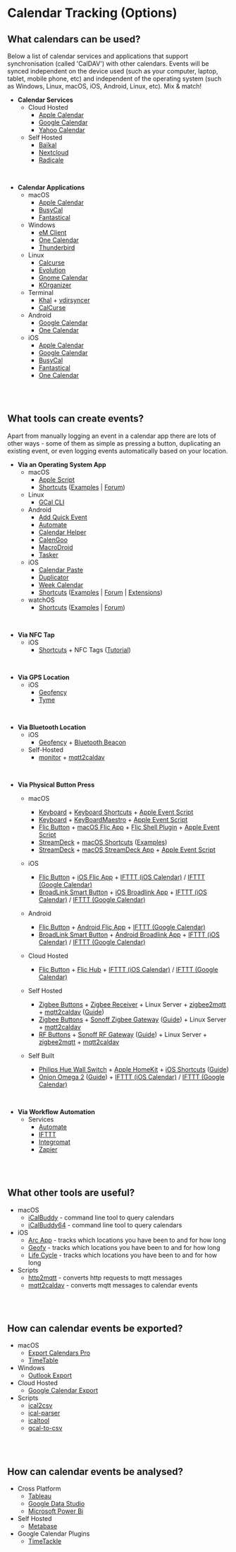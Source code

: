 # Calendar Tracking (Options)

## What calendars can be used?  
Below a list of calendar services and applications that support synchronisation (called 'CalDAV') with other calendars. Events will be synced independent on the device used (such as your computer, laptop, tablet, mobile phone, etc) and independent of the operating system (such as Windows, Linux, macOS, iOS, Android, Linux, etc). Mix & match!

* **Calendar Services**   
  * Cloud Hosted
     * [Apple Calendar](https://www.icloud.com/calendar/) 
     * [Google Calendar](http://calendar.google.com)
     * [Yahoo Calendar](http://calendar.yahoo.com)
   * Self Hosted
     * [Baïkal](http://www.baikal-server.com)
     * [Nextcloud](http://nextcloud.com) 
     * [Radicale](http://radicale.org)
<br />  

* **Calendar Applications**  
  * macOS
     * [Apple Calendar](http://support.apple.com/guide/calendar/welcome/mac)
     * [BusyCal](https://www.busymac.com/busycal/)
     * [Fantastical](https://flexibits.com/)
  * Windows
     * [eM Client](https://www.emclient.com)
     * [One Calendar](https://www.onecalendar.nl)
     * [Thunderbird](https://www.thunderbird.net/en-US/calendar/)
  * Linux
     * [Calcurse](https://calcurse.org)
     * [Evolution](https://wiki.gnome.org/Apps/Evolution) 
     * [Gnome Calendar](https://snapcraft.io/gnome-calendar)
     * [KOrganizer](https://apps.kde.org/en/korganizer)
  * Terminal
     * [Khal](https://lostpackets.de/khal/) + [vdirsyncer](https://github.com/pimutils/vdirsyncer)
     * [CalCurse](https://www.calcurse.org)
  * Android
     * [Google Calendar](https://play.google.com/store/apps/details?id=com.google.android.calendar)
     * [One Calendar](https://play.google.com/store/apps/details?id=biz.codespark.xcalendarapp)
  * iOS
     * [Apple Calendar](https://apps.apple.com/app/id1108185179)
     * [Google Calendar](https://apps.apple.com/app/id909319292)
     * [BusyCal](https://apps.apple.com/us/app/id1035689743)
     * [Fantastical](https://apps.apple.com/app/id718043190)
     * [One Calendar](https://apps.apple.com/app/id1238379385)
<br />  
<br />  



## What tools can create events?  
Apart from manually logging an event in a calendar app there are lots of other ways - some of them as simple as pressing a button, duplicating an existing event, or even logging events automatically based on your location.
  
* **Via an Operating System App**
  * macOS
     * [Apple Script](https://github.com/107208579/calendar-tracking/tree/main/applescript)
     * [Shortcuts](https://support.apple.com/en-gb/guide/shortcuts-mac/apdf22b0444c/mac) ([Examples](https://github.com/107208579/calendar-tracking/blob/main/shortcuts/README.md) | [Forum](https://www.reddit.com/r/shortcuts))
  * Linux
     * [GCal CLI](https://github.com/insanum/gcalcli)
  * Android
     * [Add Quick Event](https://play.google.com/store/apps/details?id=com.a3w4u.addquickeventfree)
     * [Automate](https://play.google.com/store/apps/details?id=com.llamalab.automate)
     * [Calendar Helper](https://play.google.com/store/apps/details?id=net.noople.calendarhelper)
     * [CalenGoo](https://play.google.com/store/apps/details?id=com.calengoo.android)
     * [MacroDroid](https://play.google.com/store/apps/details?id=com.arlosoft.macrodroid)
     * [Tasker](https://play.google.com/store/apps/details?id=net.dinglisch.android.taskerm)
  * iOS
     * [Calendar Paste](https://apps.apple.com/app/id581693524)
     * [Duplicator](https://apps.apple.com/app/id863270136)
     * [Week Calendar](https://apps.apple.com/app/id381059732)
     * [Shortcuts](https://support.apple.com/en-gb/guide/shortcuts/welcome/ios) ([Examples](https://github.com/107208579/calendar-tracking/blob/main/shortcuts/README.md) | [Forum](https://www.reddit.com/r/shortcuts) | [Extensions](https://www.reddit.com/r/shortcuts/wiki/apps/))
  * watchOS
     * [Shortcuts](https://support.apple.com/en-gb/guide/watch/apd99050d435/watchos) ([Examples](https://github.com/107208579/calendar-tracking/blob/main/shortcuts/README.md) | [Forum](https://www.reddit.com/r/shortcuts))
<br />

* **Via NFC Tap**
  * iOS
     * [Shortcuts](https://support.apple.com/en-gb/guide/shortcuts/welcome/ios) + NFC Tags ([Tutorial](https://www.matthewcassinelli.com/nfc-tags-siri-shortcuts/))
<br />

 * **Via GPS Location**
   * iOS
     * [Geofency](https://apps.apple.com/app/id615538630) 
     * [Tyme](https://apps.apple.com/app/id1461456813) 
<br />

 * **Via Bluetooth Location**  
   * iOS  
     * [Geofency](https://apps.apple.com/app/id615538630) + [Bluetooth Beacon](https://www.feasycom.com/product/Bluetooth-Beacon.html)
   * Self-Hosted  
     * [monitor](https://github.com/andrewjfreyer/monitor) + [mqtt2caldav](https://github.com/107208579/mqtt2caldav)   
<br />

* **Via Physical Button Press**  
  * macOS
     * [Keyboard](https://www.apple.com/sg/shop/product/MLA22ZA/A/magic-keyboard-us-english) + [Keyboard Shortcuts](https://support.apple.com/en-gb/guide/mac-help/mchlp2271/11.0/mac/11.0) + [Apple Event Script](https://github.com/107208579/calendar-tracking/tree/main/applescript)
     * [Keyboard](https://www.apple.com/sg/shop/product/MLA22ZA/A/magic-keyboard-us-english) + [KeyBoardMaestro](https://www.keyboardmaestro.com) + [Apple Event Script](https://github.com/107208579/calendar-tracking/tree/main/applescript)
     * [Flic Button](https://flic.io/) + [macOS Flic App](https://flic.io/mac-app) + [Flic Shell Plugin](https://github.com/MikeDocker/Flic-Plugin) + [Apple Event Script](https://github.com/107208579/calendar-tracking/tree/main/applescript)
     * [StreamDeck](https://www.elgato.com/en/gaming/stream-deck) + [macOS Shortcuts](https://support.apple.com/en-gb/guide/shortcuts-mac/apdf22b0444c/mac) ([Examples](https://github.com/107208579/calendar-tracking/blob/main/shortcuts/README.md))
     * [StreamDeck](https://www.elgato.com/en/gaming/stream-deck) + [macOS StreamDeck App](https://www.elgato.com/en/gaming/downloads) + [Apple Event Script](https://github.com/107208579/calendar-tracking/tree/main/applescript)
  * iOS 
     * [Flic Button](https://flic.io/) + [iOS Flic App](https://apps.apple.com/app/id977593793) + [IFTTT (iOS Calendar)](https://ifttt.com/ios_calendar) / [IFTTT (Google Calendar)](https://ifttt.com/google_calendar)
     * [BroadLink Smart Button](https://www.ibroadlink.com/productinfo/778169.html) + [iOS Broadlink App](https://apps.apple.com/app/id1450257910) + [IFTTT (iOS Calendar)](https://ifttt.com/ios_calendar) / [IFTTT (Google Calendar)](https://ifttt.com/google_calendar)
  * Android
     * [Flic Button](https://flic.io/) + [Android Flic App](https://play.google.com/store/apps/details?id=io.flic.app) + [IFTTT (Google Calendar)](https://ifttt.com/google_calendar)
     * [BroadLink Smart Button](https://www.ibroadlink.com/products/smart-button) + [Android Broadlink App](https://play.google.com/store/apps/details?id=cn.com.broadlink.econtrol.international) + [IFTTT (iOS Calendar)](https://ifttt.com/ios_calendar) / [IFTTT (Google Calendar)](https://ifttt.com/google_calendar)

  * Cloud Hosted
     * [Flic Button](https://flic.io/) + [Flic Hub](https://flic.io/) + [IFTTT (iOS Calendar)](https://ifttt.com/ios_calendar) / [IFTTT (Google Calendar)](https://ifttt.com/google_calendar)
  * Self Hosted
     * [Zigbee Buttons](https://www.zigbee2mqtt.io/information/supported_devices.html) + [Zigbee Receiver](https://www.zigbee2mqtt.io/information/supported_adapters.html) + Linux Server + [zigbee2mqtt](https://www.zigbee2mqtt.io) + [mqtt2caldav](https://github.com/107208579/mqtt2caldav) ([Guide](https://github.com/107208579/calendar-tracking/blob/main/switches/README.md))
     * [Zigbee Buttons](https://www.zigbee2mqtt.io/information/supported_devices.html) + [Sonoff Zigbee Gateway](https://www.itead.cc/sonoff-zbbridge.html) ([Guide](https://www.digiblur.com/2020/07/how-to-use-sonoff-zigbee-bridge-with.html)) + Linux Server + [mqtt2caldav](https://github.com/107208579/mqtt2caldav) 
     * [RF Buttons](https://www.amazon.com/s?k=433MHz+Button) + [Sonoff RF Gateway](https://sonoff.tech/product/accessories/433-rf-bridge) ([Guide](https://www.youtube.com/watch?v=o4Qa43c_shM)) + Linux Server + [zigbee2mqtt](https://www.zigbee2mqtt.io) + [mqtt2caldav](https://github.com/107208579/mqtt2caldav)
  * Self Built
     * [Philips Hue Wall Switch](https://www.philips-hue.com/en-gb/p/hue-philips-hue-wall-switch-module/8719514318045) + [Apple HomeKit](https://support.apple.com/en-sg/HT204893) + [iOS Shortcuts](https://support.apple.com/en-gb/guide/shortcuts/welcome/ios) ([Guide](https://riedel.wtf/philipps-hue-wall-switch/))
     * [Onion Omega 2](https://onion.io/omega2/) ([Guide](https://web.archive.org/web/20220521002821/https://frederickvandenbosch.be/?p=2345)) + [IFTTT (iOS Calendar)](https://ifttt.com/ios_calendar) / [IFTTT (Google Calendar)](https://ifttt.com/google_calendar)
<br />

* **Via Workflow Automation**  
  * Services
    * [Automate](https://automate.io) 
    * [IFTTT](https://ifttt.com)
    * [Integromat](https://www.integromat.com)
    * [Zapier](https://zapier.com)
<br />
<br />



## What other tools are useful?  
* macOS
   * [iCalBuddy](https://hasseg.org/icalBuddy/) - command line tool to query calendars
   * [iCalBuddy64](https://github.com/DavidKaluta/icalBuddy64) - command line tool to query calendars
 * iOS  
   * [Arc App](https://apps.apple.com/app/id1063151918) - tracks which locations you have been to and for how long  
   * [Geofy](https://apps.apple.com/app/id894390468) - tracks which locations you have been to and for how long  
   * [Life Cycle](https://apps.apple.com/app/id1064955217) - tracks which locations you have been to and for how long  
* Scripts
   * [http2mqtt](https://github.com/oliverlorenz/http2mqtt) - converts http requests to mqtt messages
   * [mqtt2caldav](https://github.com/107208579/mqtt2caldav) - converts mqtt messages to calendar events
<br />
<br />



## How can calendar events be exported?  
* macOS  
  * [Export Calendars Pro](http://apps.apple.com/app/id663835623)
  * [TimeTable](https://apps.apple.com/app/id1191331765)
* Windows 
  * [Outlook Export](https://support.microsoft.com/en-us/office/import-and-export-outlook-email-contacts-and-calendar-92577192-3881-4502-b79d-c3bbada6c8ef)
* Cloud Hosted
  * [Google Calendar Export](https://support.google.com/calendar/answer/37111)
* Scripts
  * [ical2csv](https://github.com/search?q=ical2csv&type=Repositories)
  * [ical-parser](https://github.com/snafuz/ical-parser)
  * [icaltool](https://github.com/randomchars42/icaltool)
  * [gcal-to-csv](https://github.com/search?q=gcal-to-csv&type=Repositories)
<br />
<br />



## How can calendar events be analysed?  
* Cross Platform
   * [Tableau](https://www.tableau.com)
   * [Google Data Studio](https://datastudio.google.com/)
   * [Microsoft Power Bi](https://powerbi.microsoft.com)
* Self Hosted
   * [Metabase](https://www.metabase.com)
* Google Calendar Plugins
   * [TimeTackle](https://www.timetackle.com) 
<br />
<br />
